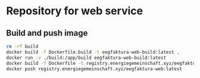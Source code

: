 # Repository for web service

## Build and push image

```sh
rm -rf build
docker build -f Dockerfile.build -t eegfaktura-web-build:latest .
docker run -v ./build:/app/build eegfaktura-web-build:latest
docker build -f Dockerfile -t registry.energiegemeinschaft.xyz/eegfaktura-web:latest .
docker push registry.energiegemeinschaft.xyz/eegfaktura-web:latest
```
